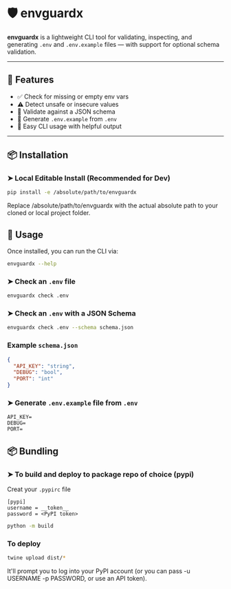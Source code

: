 # 🛡️ envguardx

**envguardx** is a lightweight CLI tool for validating, inspecting, and generating `.env` and `.env.example` files — with support for optional schema validation.

---

## 🚀 Features

- ✅ Check for missing or empty env vars
- ⚠️ Detect unsafe or insecure values
- 🧪 Validate against a JSON schema
- 🧬 Generate `.env.example` from `.env`
- 🔧 Easy CLI usage with helpful output

---

## 📦 Installation

### ➤ Local Editable Install (Recommended for Dev)

```bash
pip install -e /absolute/path/to/envguardx
```

Replace /absolute/path/to/envguardx with the actual absolute path to your cloned or local project folder.

## 🧪 Usage

Once installed, you can run the CLI via:

```bash
envguardx --help
```

### ➤ Check an `.env` file

```bash
envguardx check .env
```

### ➤ Check an `.env` with a JSON Schema

```bash
envguardx check .env --schema schema.json
```

### Example `schema.json`

```json
{
  "API_KEY": "string",
  "DEBUG": "bool",
  "PORT": "int"
}
```

### ➤ Generate `.env.example` file from `.env`

```env
API_KEY=
DEBUG=
PORT=

```

## 📦 Bundling

### ➤ To build and deploy to package repo of choice (pypi)

Creat your `.pypirc` file

```config
[pypi]
username = __token__
password = <PyPI token>
```

```bash
python -m build
```

### To deploy

```bash
twine upload dist/*
```

It'll prompt you to log into your PyPI account (or you can pass -u USERNAME -p PASSWORD, or use an API token).
